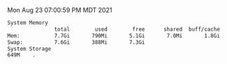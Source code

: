 Mon Aug 23 07:00:59 PM MDT 2021
```bash
System Memory
               total        used        free      shared  buff/cache   available
Mem:           7.7Gi       790Mi       5.1Gi       7.0Mi       1.8Gi       6.6Gi
Swap:          7.6Gi       388Mi       7.3Gi
System Storage
649M	.
```
```bash
